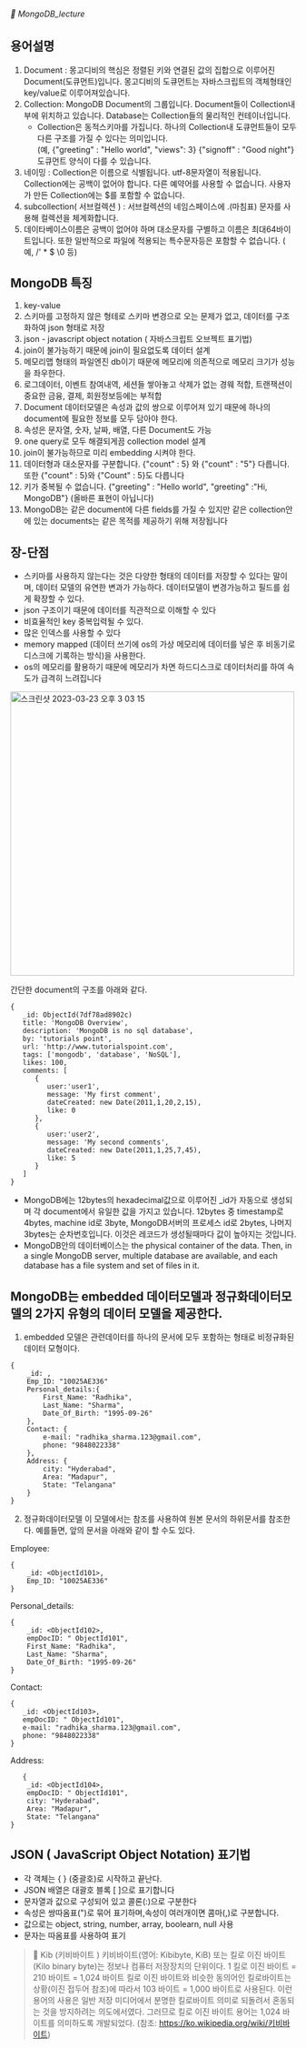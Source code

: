 ###### :cactus:  MongoDB_lecture


## 용어설명
1. Document : 몽고디비의 핵심은 정렬된 키와 연결된 값의 집합으로 이루어진 Document(도큐먼트)입니다. 몽고디비의 도큐먼트는 자바스크립트의 객체형태인 key/value로 이루어져있습니다.
2. Collection:  MongoDB Document의 그룹입니다. Document들이 Collection내부에 위치하고 있습니다. Database는 Collection들의 물리적인 컨테이너입니다. 
   - Collection은 동적스키마를 가집니다. 하나의 Collection내 도큐먼트들이 모두 다른 구조를 가질 수 있다는 의미입니다.  
     (예, {"greeting" : "Hello world", "views": 3} {"signoff" : "Good night"} 도큐먼트 양식이 다를 수 있습니다. 
3. 네이밍 : Collection은 이름으로 식별됩니다. utf-8문자열이 적용됩니다. Collection에는 공백이 없어야 합니다. 다른 예약어를 사용할 수 없습니다. 사용자가 만든 Collection에는 $를 포함할 수 없습니다.
4. subcollection( 서브컬렉션 ) : 서브컬렉션의 네임스페이스에 .(마침표) 문자를 사용해 컬렉션을 체계화합니다. 
5. 데이타베이스이름은 공백이 없어야 하며 대소문자를 구별하고 이름은 최대64바이트입니다. 또한 일반적으로 파일에 적용되는 특수문자등은 포함할 수 없습니다. ( 예, \/' * $ \0 등)
 
## MongoDB 특징
1. key-value
2. 스키마를 고정하지 않은 형테로 스키마 변경으로 오는 문제가 없고, 데이터를 구조화하여 json 형태로 저장
3. json - javascript object notation ( 자바스크립트 오브젝트 표기법)
4. join이 불가능하기 때문에 join이 필요없도록 데이터 설계
5. 메모리맵 형태의 파일엔진 db이기 때문에 메모리에 의존적으로 메모리 크기가 성능을 좌우한다.
6. 로그데이터, 이벤트 참여내역, 세션들 쌓아놓고 삭제가 없는 경웨 적합, 트랜잭션이 중요한 금융, 결제, 회원정보등에는 부적합
7. Document 데이터모델은 속성과 값의 쌍으로 이루어져 있기 때문에 하나의 document에 필요한 정보를 모두 담아야 한다. 
8. 속성은 문자열, 숫자, 날짜, 배열, 다른 Document도 가능
9. one query로 모두 해결되게끔 collection model 설계
10. join이 불가능하므로 미리 embedding 시켜야 한다.   
11. 데이터형과 대소문자를 구분합니다. {"count" : 5} 와 {"count" : "5"} 다릅니다. 또한 {"count" : 5}와 {"Count" : 5}도 다릅니다
12. 키가 중복될 수 없습니다. {"greeting" : "Hello world", "greeting" :"Hi, MongoDB"} (올바른 표현이 아닙니다)
13. MongoDB는 같은 document에 다른 fields를 가질 수 있지만 같은 collection안에 있는 documents는 같은 목적를 제공하기 위해 저장됩니다

## 장-단점
- 스키마를 사용하지 않는다는 것은 다양한 형태의 데이터를 저장할 수 있다는 말이며, 데이터 모델의 유연한 변과가 가능하다. 데이터모델이 변경가능하고 필드를 쉽게 확장할 수 있다.
- json 구조이기 때문에 데이터를 직관적으로 이해할 수 있다
- 비효율적인 key 중복입력될 수 있다.
- 많은 인덱스를 사용할 수 있다
- memory  mapped (데이터 쓰기에 os의 가상 메모리에 데이터를 넣은 후 비동기로 디스크에 기록하는 방식)을 사용한다.
- os의 메모리를 활용하기 때문에 메모리가 차면 하드디스크로 데이터처리를 하여 속도가 급격히 느려집니다




<img width="500" alt="스크린샷 2023-03-23 오후 3 03 15" src="https://user-images.githubusercontent.com/48478079/227118618-f2e757fc-383c-4803-9361-cb59d96358e6.png">      

간단한 document의 구조를 아래와 같다.  
``` 
{
   _id: ObjectId(7df78ad8902c)
   title: 'MongoDB Overview', 
   description: 'MongoDB is no sql database',
   by: 'tutorials point',
   url: 'http://www.tutorialspoint.com',
   tags: ['mongodb', 'database', 'NoSQL'],
   likes: 100, 
   comments: [	
      {
         user:'user1',
         message: 'My first comment',
         dateCreated: new Date(2011,1,20,2,15),
         like: 0 
      },
      {
         user:'user2',
         message: 'My second comments',
         dateCreated: new Date(2011,1,25,7,45),
         like: 5
      }
   ]
}

```  
- MongoDB에는 12bytes의 hexadecimal값으로 이루어진 _id가 자동으로 생성되며 각 document에서 유일한 값을 가지고 있습니다.
12bytes 중 timestamp로4bytes, machine id로 3byte, MongoDB서버의 프로세스 id로 2bytes, 나머지 3bytes는 순차번호입니다. 이것은 레코드가 생성될때마다 값이 높아지는 것입니다.  
- MongoDB안의 데이터베이스는 the physical container of the data. Then, in a single MongoDB server, multiple database are available, and each database has a file system and set of files in it. 


## MongoDB는 embedded 데이터모델과 정규화데이터모델의 2가지 유형의 데이터 모델을 제공한다. 
1. embedded 모델은 관련데이터를 하나의 문서에 모두 포함하는 형태로 비정규화된 데이터 모형이다.
``` 
{
	_id: ,
	Emp_ID: "10025AE336"
	Personal_details:{
		First_Name: "Radhika",
		Last_Name: "Sharma",
		Date_Of_Birth: "1995-09-26"
	},
	Contact: {
		e-mail: "radhika_sharma.123@gmail.com",
		phone: "9848022338"
	},
	Address: {
		city: "Hyderabad",
		Area: "Madapur",
		State: "Telangana"
	}
}
```

2. 정규화데이터모델
이 모델에서는 참조를 사용하여 원본 문서의 하위문서를 참조한다. 예를들면, 앞의 문서을 아래와 같이 할 수도 있다. 
 
Employee:

```
{
	_id: <ObjectId101>,
	Emp_ID: "10025AE336"
}
```   

Personal_details:    
```
{
	_id: <ObjectId102>,
	empDocID: " ObjectId101",
	First_Name: "Radhika",
	Last_Name: "Sharma",
	Date_Of_Birth: "1995-09-26"
}
```    
Contact:   
 ``` 
 {
	_id: <ObjectId103>,
	empDocID: " ObjectId101",
	e-mail: "radhika_sharma.123@gmail.com",
	phone: "9848022338"
}
```   

Address:      
```   
   {
	_id: <ObjectId104>,
	empDocID: " ObjectId101",
	city: "Hyderabad",
	Area: "Madapur",
	State: "Telangana"
}
``` 

## JSON ( JavaScript Object Notation) 표기법
- 각 객체는 {  } (중괄호)로 시작하고 끝난다.
- JSON 배열은 대괄호 블록 [  ]으로 표기합니다
- 문자열과 값으로 구성되어 있고 콜론(:)으로 구분한다
- 속성은 쌍따옴표(")로 묶어 표기하며,속성이 여러개이면 콤마(,)로 구분합니다.
- 값으로는 object, string, number, array, boolearn, null 사용
- 문자는 따옴표를 사용하여 표기


> :pencil: Kib (키비바이트 )
키비바이트(영어: Kibibyte, KiB) 또는 킬로 이진 바이트(Kilo binary byte)는 정보나 컴퓨터 저장장치의 단위이다.
1 킬로 이진 바이트 = 210 바이트 = 1,024 바이트
킬로 이진 바이트와 비슷한 동의어인 킬로바이트는 상황(이진 접두어 참조)에 따라서 103 바이트 = 1,000 바이트로 사용된다.
이런 용어의 사용은 일반 저장 미디어에서 분명한 킬로바이트 의미로 되돌려서 혼동되는 것을 방지하려는 의도에서였다. 그러므로 킬로 이진 바이트 용어는 1,024 바이트를 의미하도록 개발되었다. (참조: https://ko.wikipedia.org/wiki/키비바이트)

